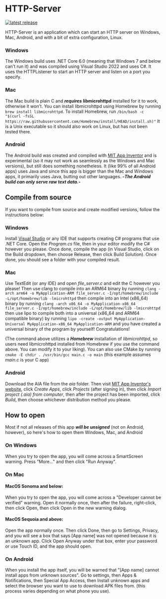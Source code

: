 # HTTP-Server
[![latest release](https://a-star100.github.io/images/http-server-release.svg)](https://github.com/A-Star100/HTTP-Server)

HTTP-Server is an application which can start an HTTP server on Windows, Mac, Android, and with a bit of extra configuration, Linux.

### Windows
The Windows build uses .NET Core 6.0 (meaning that Windows 7 and below can't run it) and was compiled using Visual Studio 2022 and uses C#. It uses the HTTPListener to start an HTTP server and listen on a port you specify.

### Mac
The Mac build is plain C and ***requires*** **libmicrohttpd** installed for it to work, otherwise it won't. You can install libmicrohttpd using Homebrew by running
`brew install libmicrohttpd`. 
To install Homebrew, run
`/bin/bash -c "$(curl -fsSL https://raw.githubusercontent.com/Homebrew/install/HEAD/install.sh)"`
It is a Unix executable so it should also work on Linux, but has not been tested there.

### Android
The Android build was created and compiled with [MIT App Inventor](https://appinventor.mit.edu) and is experimental (so it may not work as seamlessly as the Windows and Mac versions), but still does something nonetheless. It (like 99% of all Android apps) uses Java and since this app is bigger than the Mac and Windows apps, it primarily uses Java, butting out other languages. 
****-*The Android build can only serve raw text data.*-****
## Compile from source
If you want to compile from source and create modified versions, follow the instructions below:
### Windows
Install [Visual Studio](https://visualstudio.microsoft.com/thank-you-downloading-visual-studio/?sku=Community&channel=Release&version=VS2022&source=VSLandingPage&cid=2030&passive=false) or any IDE that supports creating C# programs that use .NET Core.
Open the *Program.cs* file, then in your editor modify the C# however you please. Once done, compile the app (in Visual Studio, click on the Build dropdown, then choose Release, then click Build Solution). Once done, you should see a folder with your compiled result.
### Mac
Use TextEdit (or any IDE) and open *file_server.c* and edit the C however you please!
Then use clang to compile into an ARM64 binary by running
`clang -arch arm64 -o MyApplication-ARM file_server.c -I/opt/homebrew/include -L/opt/homebrew/lib -lmicrohttpd`
then compile into an Intel (x86_64) binary by running
`clang -arch x86_64 -o MyApplication-x86_64 file_server.c -I/opt/homebrew/include -L/opt/homebrew/lib -lmicrohttpd`
then use lipo to compile both into a universal (x86_64 and ARM64 compatible binary) by running
`lipo -create -output MyApplication-Universal MyApplication-x86_64 MyApplication-ARM`
and you have created a universal binary of the program by yourself! Congratulations!

(The command above utilizes a ***Homebrew*** installation of *libmicrohttpd*, so users need libmicrohttpd installed from Homebrew if you use the command above. You can modify it to your liking).
You can also use CMake by running
`cmake -E chdir . /usr/bin/gcc main.c -o main` (this example assumes *main.c* is your C app) 
### Android
Download the AIA file from the *aia* folder. Then visit [MIT App Inventor's website](https://appinventor.mit.edu), click *Create Apps*, click *Projects* (after signing in), then click *Import project (.aia) from computer*, then after the project has been imported, click *Build*, then choose whichever distribution method you please.

## How to open
Most if not all releases of this app _**will be unsigned**_ (not on Android, however), so here's how to open them Windows, Mac, and Android
### On Windows
When you try to open the app, you will come across a SmartScreen warning. Press "More..." and then click "Run Anyway".
### On Mac
#### MacOS Sonoma and below:
When you try to open the app, you will come across a "Developer cannot be verified" warning. Open it normally once, then after the failure, right-click, then click Open, then click Open in the new warning dialog. 
#### MacOS Sequoia and above:
Open the app normally once. Then click Done, then go to Settings, Privacy, and you will see a box that says [App name] was not opened because it is an unknown app. Click Open Anyway under that box, enter your password or use Touch ID, and the app should open.
### On Android
When you install the app itself, you will be warned that "[App name] cannot install apps from unknown sources". Go to settings, then Apps & Notifications, then Special App Access, then Install unknown apps and select the browser you want to use to download APK files from. 
(this process varies depending on what phone you use).
